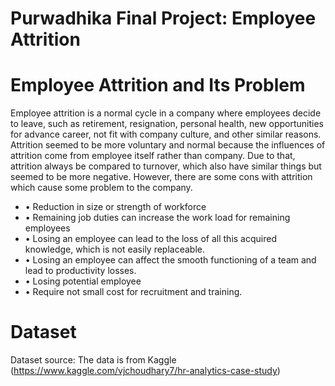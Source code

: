 # Purwadhika Final Project: Employee Attrition
# Employee Attrition and Its Problem

Employee attrition is a normal cycle in a company where employees decide to leave, such as retirement, resignation, personal health, new opportunities for advance career, not fit with company culture, and other similar reasons. Attrition seemed to be more voluntary and normal because the influences of attrition come from employee itself rather than company. Due to that, attrition always be compared to turnover, which also have similar things but seemed to be more negative.
However, there are some cons with attrition which cause some problem to the company.
- •	Reduction in size or strength of workforce
- •	Remaining job duties can increase the work load for remaining employees
- •	Losing an employee can lead to the loss of all this acquired knowledge, which is not easily replaceable. 
- •	Losing an employee can affect the smooth functioning of a team and lead to productivity losses.
- •	Losing potential employee
- •	Require not small cost for recruitment and training.

# Dataset
Dataset source: The data is from Kaggle (https://www.kaggle.com/vjchoudhary7/hr-analytics-case-study)

